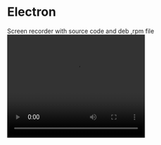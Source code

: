 # Electron
Screen recorder with source code and deb ,rpm file
<video width="320" height="240" controls>
  <source src="recording.webm" type="video/webm">
</video>

